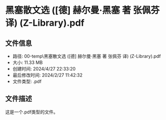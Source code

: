 ﻿# 黑塞散文选 ([德] 赫尔曼·黑塞 著 张佩芬 译) (Z-Library).pdf

## 文件信息
- 路径: 00-temp\黑塞散文选 ([德] 赫尔曼·黑塞 著 张佩芬 译) (Z-Library).pdf
- 大小: 11.33 MB
- 创建时间: 2024/4/27 22:33:20
- 最后修改时间: 2024/2/27 11:42:32
- 文件类型: .pdf

## 文件描述
这是一个.pdf类型的文件。

